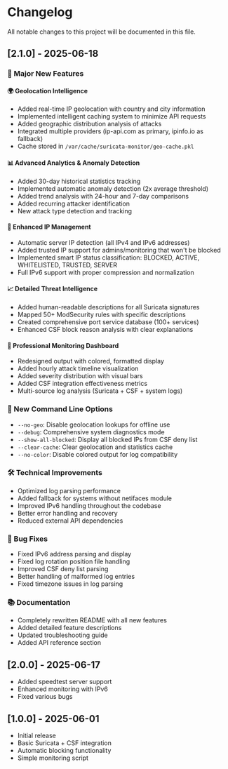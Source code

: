 # Changelog

All notable changes to this project will be documented in this file.

## [2.1.0] - 2025-06-18

### 🎉 Major New Features

#### 🌍 Geolocation Intelligence
- Added real-time IP geolocation with country and city information
- Implemented intelligent caching system to minimize API requests  
- Added geographic distribution analysis of attacks
- Integrated multiple providers (ip-api.com as primary, ipinfo.io as fallback)
- Cache stored in `/var/cache/suricata-monitor/geo-cache.pkl`

#### 📊 Advanced Analytics & Anomaly Detection
- Added 30-day historical statistics tracking
- Implemented automatic anomaly detection (2x average threshold)
- Added trend analysis with 24-hour and 7-day comparisons
- Added recurring attacker identification
- New attack type detection and tracking

#### 🎯 Enhanced IP Management  
- Automatic server IP detection (all IPv4 and IPv6 addresses)
- Added trusted IP support for admins/monitoring that won't be blocked
- Implemented smart IP status classification: BLOCKED, ACTIVE, WHITELISTED, TRUSTED, SERVER
- Full IPv6 support with proper compression and normalization

#### 📈 Detailed Threat Intelligence
- Added human-readable descriptions for all Suricata signatures
- Mapped 50+ ModSecurity rules with specific descriptions
- Created comprehensive port service database (100+ services)
- Enhanced CSF block reason analysis with clear explanations

#### 📱 Professional Monitoring Dashboard
- Redesigned output with colored, formatted display
- Added hourly attack timeline visualization
- Added severity distribution with visual bars
- Added CSF integration effectiveness metrics
- Multi-source log analysis (Suricata + CSF + system logs)

### 🚀 New Command Line Options
- `--no-geo`: Disable geolocation lookups for offline use
- `--debug`: Comprehensive system diagnostics mode
- `--show-all-blocked`: Display all blocked IPs from CSF deny list
- `--clear-cache`: Clear geolocation and statistics cache
- `--no-color`: Disable colored output for log compatibility

### 🛠️ Technical Improvements
- Optimized log parsing performance
- Added fallback for systems without netifaces module
- Improved IPv6 handling throughout the codebase
- Better error handling and recovery
- Reduced external API dependencies

### 🐛 Bug Fixes
- Fixed IPv6 address parsing and display
- Fixed log rotation position file handling
- Improved CSF deny list parsing
- Better handling of malformed log entries
- Fixed timezone issues in log parsing

### 📚 Documentation
- Completely rewritten README with all new features
- Added detailed feature descriptions
- Updated troubleshooting guide
- Added API reference section

## [2.0.0] - 2025-06-17
- Added speedtest server support
- Enhanced monitoring with IPv6
- Fixed various bugs

## [1.0.0] - 2025-06-01
- Initial release
- Basic Suricata + CSF integration
- Automatic blocking functionality
- Simple monitoring script
